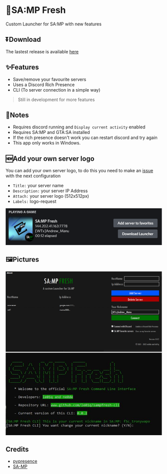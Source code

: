 # :herb:SA:MP Fresh
Custom Launcher for SA:MP with new features

## ⏬Download
The lastest release is available [here](https://github.com/le01q/samp-fresh/releases)

## ✨Features
- Save/remove your favourite servers
- Uses a Discord Rich Presence
- CLI (To server connection in a simple way)
> Still in development for more features


## 📝Notes
- Requires discord running and `Display current activity` enabled
- Requires SA:MP and GTA:SA installed
- If the rich presence doesn't work you can restart discord and try again
- This app only works in Windows.

## 🆕Add your own server logo
You can add your own server logo, to do this you need to make an [issue](https://github.com/le01q/samp-fresh/issues) with the next configuration

- `Title:` your server name
- `Description:` your server IP Address
- `Attach:` your server logo (512x512px)
- `Labels:` logo-request

<img src="https://github.com/le01q/samp-fresh/blob/main/assets/rpc.png?raw=true" title="rpc">


## 🖼️Pictures
<p align="center">
  <img src="https://github.com/le01q/samp-fresh/blob/main/assets/program.png?raw=true" title="example">
  <img src="https://github.com/le01q/samp-fresh/blob/main/assets/cli.JPG?raw=true">
</p>

## Credits
- [pypresence](https://github.com/qwertyquerty/pypresence)
- [SA-MP](https://www.sa-mp.com/)
